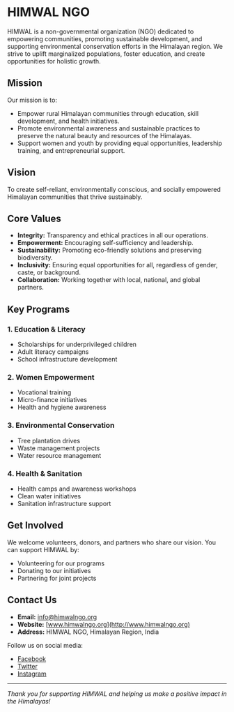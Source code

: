 # HIMWAL NGO

HIMWAL is a non-governmental organization (NGO) dedicated to empowering communities, promoting sustainable development, and supporting environmental conservation efforts in the Himalayan region. We strive to uplift marginalized populations, foster education, and create opportunities for holistic growth.

## Mission

Our mission is to:
- Empower rural Himalayan communities through education, skill development, and health initiatives.
- Promote environmental awareness and sustainable practices to preserve the natural beauty and resources of the Himalayas.
- Support women and youth by providing equal opportunities, leadership training, and entrepreneurial support.

## Vision

To create self-reliant, environmentally conscious, and socially empowered Himalayan communities that thrive sustainably.

## Core Values

- **Integrity:** Transparency and ethical practices in all our operations.
- **Empowerment:** Encouraging self-sufficiency and leadership.
- **Sustainability:** Promoting eco-friendly solutions and preserving biodiversity.
- **Inclusivity:** Ensuring equal opportunities for all, regardless of gender, caste, or background.
- **Collaboration:** Working together with local, national, and global partners.

## Key Programs

### 1. Education & Literacy
- Scholarships for underprivileged children
- Adult literacy campaigns
- School infrastructure development

### 2. Women Empowerment
- Vocational training
- Micro-finance initiatives
- Health and hygiene awareness

### 3. Environmental Conservation
- Tree plantation drives
- Waste management projects
- Water resource management

### 4. Health & Sanitation
- Health camps and awareness workshops
- Clean water initiatives
- Sanitation infrastructure support

## Get Involved

We welcome volunteers, donors, and partners who share our vision. You can support HIMWAL by:
- Volunteering for our programs
- Donating to our initiatives
- Partnering for joint projects

## Contact Us

- **Email:** info@himwalngo.org
- **Website:** [www.himwalngo.org](http://www.himwalngo.org)
- **Address:** HIMWAL NGO, Himalayan Region, India

Follow us on social media:
- [Facebook](#)
- [Twitter](#)
- [Instagram](#)

---

*Thank you for supporting HIMWAL and helping us make a positive impact in the Himalayas!*
